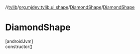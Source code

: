 //[tvlib](../../../index.md)/[org.mjdev.tvlib.ui.shape](../index.md)/[DiamondShape](index.md)/[DiamondShape](-diamond-shape.md)

# DiamondShape

[androidJvm]\
constructor()
